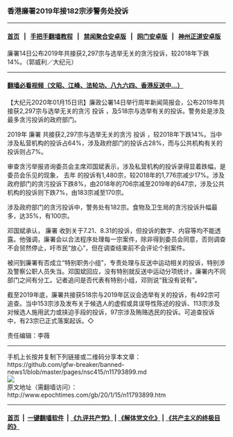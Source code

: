 ### 香港廉署2019年接182宗涉警务处投诉
------------------------

#### [首页](https://github.com/gfw-breaker/banned-news1/blob/master/README.md) &nbsp;&nbsp;|&nbsp;&nbsp; [手把手翻墙教程](https://github.com/gfw-breaker/guides/wiki) &nbsp;&nbsp;|&nbsp;&nbsp; [禁闻聚合安卓版](https://github.com/gfw-breaker/bn-android) &nbsp;&nbsp;|&nbsp;&nbsp; [网门安卓版](https://github.com/oGate2/oGate) &nbsp;&nbsp;|&nbsp;&nbsp; [神州正道安卓版](https://github.com/SzzdOgate/update) 



<div><img alt="" class="aligncenter wp-post-image" src="http://i.epochtimes.com/assets/uploads/2020/01/a2-3@1200x1200-600x400.jpg"/>
<div class="red16 caption">
 廉署14日公布2019年共接获2,297宗与选举无关的贪污投诉，较2018年下跌14%。（郭威利／大纪元）
</div>
</div><hr/>

#### [翻墙必看视频（文昭、江峰、法轮功、八九六四、香港反送中...）](http://167.172.214.107/home.html)

<div><p>
 【大纪元2020年01月15日讯】廉政公署14日举行周年新闻简报会，公布2019年共接获2,297宗与选举无关的贪污
 <ok href="http://www.epochtimes.com/gb/tag/%E6%8A%95%E8%AF%89.html">
  投诉
 </ok>
 ，及518宗与选举有关的投诉。警务处是涉及最多贪污投诉的政府部门。
</p>
<p>
 2019年
 <ok href="http://www.epochtimes.com/gb/tag/%E5%BB%89%E7%BD%B2.html">
  廉署
 </ok>
 共接获2,297宗与选举无关的贪污
 <ok href="http://www.epochtimes.com/gb/tag/%E6%8A%95%E8%AF%89.html">
  投诉
 </ok>
 ，较2018年下跌14%。当中涉及私营机构的投诉占64%，涉及政府部门的投诉占28%，而与公共机构有关的投诉则占7%。
</p>
<p>
 审查贪污举报咨询委员会主席邓国斌表示，涉及私营机构的投诉录得显着跌幅，是委员会乐见的现象，
 <ok href="http://www.epochtimes.com/gb/tag/%E5%8E%BB%E5%B9%B4.html">
  去年
 </ok>
 的投诉有1,480宗，较2018年的1,776宗减少17%。涉及政府部门的贪污投诉下跌8%，由2018年的706宗减至2019年的647宗，涉及公共机构的投诉则下跌7%，由183宗减至170宗。
</p>
<p>
 涉及政府部门的贪污投诉中，警务处有182宗。食物及卫生局的贪污投诉升幅最多，达35%，有100宗。
</p>
<p>
 邓国斌承认，
 <ok href="http://www.epochtimes.com/gb/tag/%E5%BB%89%E7%BD%B2.html">
  廉署
 </ok>
 收到关于7.21、8.31的投诉，但投诉的数字、内容等均不能透露。他强调，廉署会以合法程序处理每一宗案件，除非得到委员会同意，否则调查不会贸然停止，吁市民“放心”，但在调查结束前不会评论个别案件。
</p>
<p>
 被问到廉署有否成立“特别职务小组”，专责处理与反送中运动相关的投诉，特别涉及警察公职人员失当。邓国斌回应，没有特别就反送中运动分项统计，廉署内不同部门之间有分工。记者追问是否代表有特别小组，邓则说“我没有说有”。
</p>
<p>
 截至2019年底，廉署共接获518宗与2019年区议会选举有关的投诉，有492宗可追查。当中153宗涉及发布关于候选人的虚假或具误导性陈述的投诉、113宗涉及对候选人施用武力或挟迫手段的投诉，97宗涉及贿赂选民的投诉。可追查投诉中，有23宗已正式落案起诉。◇
</p>
<p>
 责任编辑：李薇
</p>
</div>
<hr/>
手机上长按并复制下列链接或二维码分享本文章：<br/>
https://github.com/gfw-breaker/banned-news1/blob/master/pages/nsc415/n11793899.md <br/>
<a href='https://github.com/gfw-breaker/banned-news1/blob/master/pages/nsc415/n11793899.md'><img src='https://github.com/gfw-breaker/banned-news1/blob/master/pages/nsc415/n11793899.md.png'/></a> <br/>
原文地址（需翻墙访问）：http://www.epochtimes.com/gb/20/1/15/n11793899.htm


------------------------
#### [首页](https://github.com/gfw-breaker/banned-news1/blob/master/README.md) &nbsp;|&nbsp; [一键翻墙软件](https://github.com/gfw-breaker/nogfw/blob/master/README.md) &nbsp;| [《九评共产党》](https://github.com/gfw-breaker/9ping.md/blob/master/README.md#九评之一评共产党是什么) | [《解体党文化》](https://github.com/gfw-breaker/jtdwh.md/blob/master/README.md) | [《共产主义的终极目的》](https://github.com/gfw-breaker/gczydzjmd.md/blob/master/README.md)


<img src='http://gfw-breaker.win/banned-news/pages/nsc415/n11793899.md' width='0px' height='0px'/>